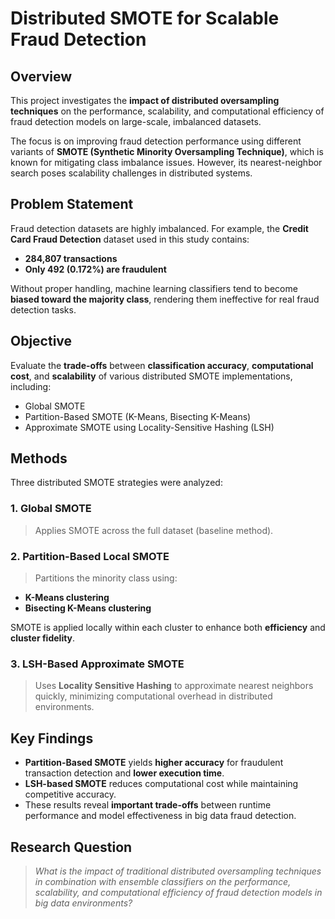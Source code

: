 #  Distributed SMOTE for Scalable Fraud Detection

## Overview

This project investigates the **impact of distributed oversampling techniques** on the performance, scalability, and computational efficiency of fraud detection models on large-scale, imbalanced datasets.

The focus is on improving fraud detection performance using different variants of **SMOTE (Synthetic Minority Oversampling Technique)**, which is known for mitigating class imbalance issues. However, its nearest-neighbor search poses scalability challenges in distributed systems.

## Problem Statement

Fraud detection datasets are highly imbalanced. For example, the **Credit Card Fraud Detection** dataset used in this study contains:

-  **284,807 transactions**
- **Only 492 (0.172%) are fraudulent**

Without proper handling, machine learning classifiers tend to become **biased toward the majority class**, rendering them ineffective for real fraud detection tasks.

##  Objective

Evaluate the **trade-offs** between **classification accuracy**, **computational cost**, and **scalability** of various distributed SMOTE implementations, including:

-  Global SMOTE
-  Partition-Based SMOTE (K-Means, Bisecting K-Means)
-  Approximate SMOTE using Locality-Sensitive Hashing (LSH)

##  Methods

Three distributed SMOTE strategies were analyzed:

### 1. Global SMOTE
> Applies SMOTE across the full dataset (baseline method).

### 2. Partition-Based Local SMOTE
> Partitions the minority class using:
- **K-Means clustering**
- **Bisecting K-Means clustering**

SMOTE is applied locally within each cluster to enhance both **efficiency** and **cluster fidelity**.

### 3. LSH-Based Approximate SMOTE
> Uses **Locality Sensitive Hashing** to approximate nearest neighbors quickly, minimizing computational overhead in distributed environments.

## Key Findings

- **Partition-Based SMOTE** yields **higher accuracy** for fraudulent transaction detection and **lower execution time**.
- **LSH-based SMOTE** reduces computational cost while maintaining competitive accuracy.
- These results reveal **important trade-offs** between runtime performance and model effectiveness in big data fraud detection.

##  Research Question

> _What is the impact of traditional distributed oversampling techniques in combination with ensemble classifiers on the performance, scalability, and computational efficiency of fraud detection models in big data environments?_



